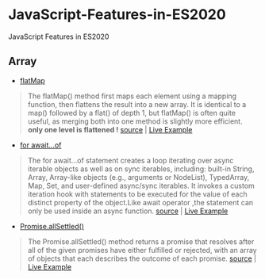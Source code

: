 # JavaScript-Features-in-ES2020
JavaScript Features in ES2020

## Array

* [flatMap](https://developer.mozilla.org/en-US/docs/Web/JavaScript/Reference/Global_Objects/Array/flatMap) 

> The flatMap() method first maps each element using a mapping function, then flattens the result into a new array. It is identical to a map() followed by a flat() of depth 1, but flatMap() is often quite useful, as merging both into one method is slightly more efficient.
**only one level is flattened !** [source](https://developer.mozilla.org/en-US/docs/Web/JavaScript/Reference/Global_Objects/Array/flatMap) | [Live Example](https://codesandbox.io/s/autumn-cherry-185y8?file=/src/index.js)

* [for await...of](https://developer.mozilla.org/en-US/docs/Web/JavaScript/Reference/Statements/for-await...of) 

> The for await...of statement creates a loop iterating over async iterable objects as well as on sync iterables, including: built-in String, Array, Array-like objects (e.g., arguments or NodeList), TypedArray, Map, Set, and user-defined async/sync iterables. It invokes a custom iteration hook with statements to be executed for the value of each distinct property of the object.Like await operator ,the statement can only be used inside an async function. [source](https://developer.mozilla.org/en-US/docs/Web/JavaScript/Reference/Statements/for-await...of) | [Live Example](https://codesandbox.io/s/for-await-r0w8d?file=/src/index.js)


* [Promise.allSettled()](https://developer.mozilla.org/en-US/docs/Web/JavaScript/Reference/Global_Objects/Promise/allSettled) 

> The Promise.allSettled() method returns a promise that resolves after all of the given promises have either fulfilled or rejected, with an array of objects that each describes the outcome of each promise. [source](https://developer.mozilla.org/en-US/docs/Web/JavaScript/Reference/Global_Objects/Promise/allSettled) | [Live Example](https://codesandbox.io/s/promiseallsettled-3iqe7)


